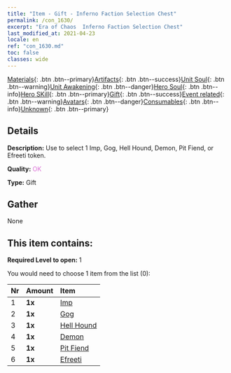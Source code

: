 ```yaml
---
title: "Item - Gift - Inferno Faction Selection Chest"
permalink: /con_1630/
excerpt: "Era of Chaos  Inferno Faction Selection Chest"
last_modified_at: 2021-04-23
locale: en
ref: "con_1630.md"
toc: false
classes: wide
---
```

 [Materials](/Items/){: .btn .btn--primary}[Artifacts](/Items/Artifacts/){: .btn .btn--success}[Unit Soul](/Items/UnitSoul/){: .btn .btn--warning}[Unit Awakening](/Items/UnitAwakening/){: .btn .btn--danger}[Hero Soul](/Items/HeroSoul/){: .btn .btn--info}[Hero SKill](/Items/HeroSkill/){: .btn .btn--primary}[Gift](/Items/Gift/){: .btn .btn--success}[Event related](/Items/Events/){: .btn .btn--warning}[Avatars](/Items/Avatars/){: .btn .btn--danger}[Consumables](/Items/Consumables/){: .btn .btn--info}[Unknown](/Items/Unknown/){: .btn .btn--primary}

## Details
 **Description:** Use to select 1 Imp, Gog, Hell Hound, Demon, Pit Fiend, or Efreeti token.

 **Quality:** <span style="color: #DA70D6">OK</span>

 **Type:** Gift

## Gather

  None

## This item contains:

 **Required Level to open:** 1

 You would need to choose 1 item from the list (0):

  | Nr | Amount |     Item    |
  |:---|:-------|:------------|
  | 1 |  **1x** | [Imp](/Items/unt_226/) |  | 
  | 2 |  **1x** | [Gog](/Items/unt_227/) |  | 
  | 3 |  **1x** | [Hell Hound](/Items/unt_228/) |  | 
  | 4 |  **1x** | [Demon](/Items/unt_229/) |  | 
  | 5 |  **1x** | [Pit Fiend](/Items/unt_230/) |  | 
  | 6 |  **1x** | [Efreeti](/Items/unt_231/) |  | 
